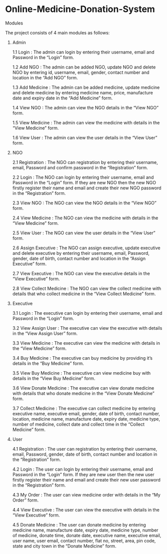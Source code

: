 # Online-Medicine-Donation-System

Modules 

The project consists of 4 main modules as follows:

1. Admin
   
   1.1 Login : The admin can login by entering their username, email and Password in the “Login” form.
 
   1.2 Add NGO : The admin can be added NGO, update NGO and delete NGO by entering id, username, email, gender, contact number and location in the “Add NGO” form.
 
   1.3 Add Medicine : The admin can be added medicine, update medicine and delete medicine by entering medicine name, price, manufacture date and expiry date in the “Add 
       Medicine” form.
     
   1.4 View NGO : The admin can view the NGO details in the “View NGO” form.
 
   1.5 View Medicine : The admin can view the medicine with details in the “View Medicine” form.
 
   1.6 View User : The admin can view the user details in the “View User” form.

3. NGO
   
   2.1 Registration : The NGO can registration by entering their username, email, Password and confirm password in the “Registration” form.
   
   2.2 Login : The NGO can login by entering their username, email and Password in the “Login” form. If they are new NGO then the new NGO firstly register their name and 
       email and create their new NGO password in the “Registration” form.
   
   2.3 View NGO : The NGO can view the  NGO details in the “View NGO” form.
   
   2.4 View Medicine : The NGO can view the medicine with details in the “View Medicine” form.
   
   2.5 View User : The NGO can view the user details in the “View User” form.
   
   2.6 Assign Executive : The NGO can assign executive, update executive and delete executive by entering their username, email, Password, gender, date of birth, contact
       number and location in the “Assign Executive” form.
   
   2.7 View Executive : The NGO can view the executive details in the “View Executive” form.
   
   2.8 View Collect Medicine : The NGO can view the collect medicine with details that who collect medicine in the “View Collect Medicine” form.

5. Executive
   
   3.1 Login : The executive can login by entering their username, email and Password in the “Login” form.
   
   3.2 View Assign User : The executive can view the executive with details in the “View 
      Assign User” form.
   
   3.3 View Medicine : The executive can view the medicine with details in the “View Medicine” form.
   
   3.4 Buy Medicine : The executive can buy medicine by providing it’s details in the “Buy Medicine” form.
   
   3.5 View Buy Medicine : The executive can view medicine buy with details in the “View Buy Medicine” form.
   
   3.6 View Donate Medicine : The executive can view donate medicine with details that who  donate medicine in the “View Donate Medicine” form.
   
   3.7 Collect Medicine : The executive can collect medicine by entering executive name, executive email, gender, date of birth, contact number, location, medicine name, 
       manufacture date, expiry date, medicine type, number of medicine, collect date and collect time in the “Collect Medicine” form.

7. User
   
   4.1 Registration : The user can registration by entering their username, email, Password, gender, date of birth, contact number  and location in the “Registration” form.
   
   4.2 Login : The user can login by entering their username, email and Password in the “Login” form. If they are new user then the new user firstly register their name and 
      email and create their new user password in the “Registration” form.
   
   4.3 My Order : The user can view medicine order with details in the “My Order” form.
   
   4.4 View Executive : The user can view the executive with details in the “View Executive” form.
   
   4.5 Donate Medicine : The user can donate medicine by entering medicine name, manufacture date, expiry date, medicine type, number of medicine, donate time, donate 
   date, executive name, executive email, user name, user email, contact number, flat no, street, area, pin code, state and city town  in the “Donate Medicine” form.


